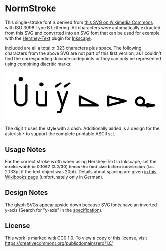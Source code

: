 # NormStroke
This single-stroke font is derived from [this SVG on Wikimedia Commons](https://commons.wikimedia.org/wiki/File:ISO3098.svg) with ISO 3098 Type B Lettering.
All characters were automatically extracted from this SVG and converted into an SVG font that can be used for example with the [Hershey-Text](https://wiki.evilmadscientist.com/Hershey_Text)
plugin for [Inkscape](https://inkscape.org/).

Included are all a total of 323 characters plus space. The following characters from the above SVG are not part of this first version, as I couldn't find the corresponding Unicode codepoints or they can only be represented using combining diacritic marks:

![excluded chars](excluded.png)

The digit `7` uses the style with a dash. Additionally added is a design for the asterisk `*` to support the complete printable ASCII set.

## Usage Notes
For the correct stroke width when using Hershey-Text in Inkscape, set the stroke width to 0.1067 (3.2/30) times the font size before conversion (i.e. 2.133pt if the text object was 20pt).
Details about spacing are given [in this Wikibooks page](https://de.wikibooks.org/wiki/Technisches_Zeichnen/_Linien_und_Beschriftung) (unfortunately only in German).


## Design Notes
The glyph SVGs appear upside down because SVG fonts have an inverted y-axis (Search for "y-axis" in the [specification](https://www.w3.org/TR/SVG11/fonts.html#SVGFontsOverview)).

## License
This work is marked with CC0 1.0. To view a copy of this license, visit https://creativecommons.org/publicdomain/zero/1.0/
